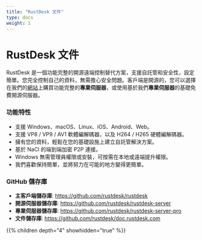 ```yaml
---
title: "RustDesk 文件"
type: docs
weight: 1
---
```


# RustDesk 文件

RustDesk 是一個功能完整的開源遠端控制替代方案，支援自託管和安全性，設定簡單。您完全控制自己的資料，無需擔心安全問題。客戶端是開源的，您可以選擇在我們的[網站](https://rustdesk.com)上購買功能完整的**專業伺服器**，或使用基於我們**專業伺服器**的基礎免費開源伺服器。

### 功能特性
- 支援 Windows、macOS、Linux、iOS、Android、Web。
- 支援 VP8 / VP9 / AV1 軟體編解碼器，以及 H264 / H265 硬體編解碼器。
- 擁有您的資料，輕鬆在您的基礎設施上建立自託管解決方案。
- 基於 NaCl 的端到端加密 P2P 連接。
- Windows 無需管理員權限或安裝，可按需在本地或遠端提升權限。
- 我們喜歡保持簡單，並將努力在可能的地方變得更簡單。

### GitHub 儲存庫
- **主客戶端儲存庫**: https://github.com/rustdesk/rustdesk
- **開源伺服器儲存庫**: https://github.com/rustdesk/rustdesk-server
- **專業伺服器儲存庫**: https://github.com/rustdesk/rustdesk-server-pro
- **文件儲存庫**: https://github.com/rustdesk/doc.rustdesk.com

{{% children depth="4" showhidden="true" %}}
